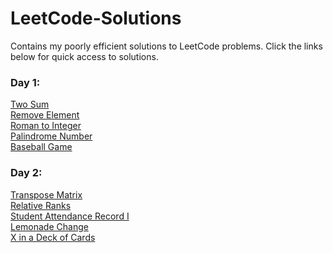 # LeetCode-Solutions
Contains my poorly efficient solutions to LeetCode problems. Click the links below for quick access to solutions.

### Day 1: <br>
[Two Sum](TwoSum/main.py) <br>
[Remove Element](RemoveElement/main.py) <br>
[Roman to Integer](RomanToInteger/main.py) <br>
[Palindrome Number](PalindromeNumber/main.py) <br>
[Baseball Game](BaseBallGame/main.py) <br>

### Day 2: <br>
[Transpose Matrix](TransposeMatrix/main.py) <br>
[Relative Ranks](RelativeRanks/main.py) <br>
[Student Attendance Record I](StudentAttendanceRecI/main.py) <br>
[Lemonade Change](LemonadeChange/main.py) <br>
[X in a Deck of Cards](XDeckCards914/main.py) <br>